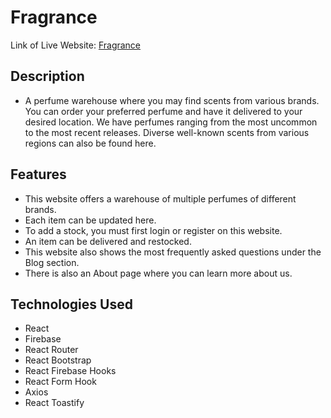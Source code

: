 # Fragrance

Link of Live Website: [Fragrance](https://dental-service-f0546.web.app/)

## Description ##

* A perfume warehouse where you may find scents from various brands. You can order your preferred perfume and have it delivered to your desired location. We have perfumes ranging from the most uncommon to the most recent releases. Diverse well-known scents from various regions can also be found here.

## Features ##

* This website offers a warehouse of multiple perfumes of different brands.
* Each item can be updated here.
* To add a stock, you must first login or register on this website.
* An item can be delivered and restocked.
* This website also shows the most frequently asked questions under the Blog section.
* There is also an About page where you can learn more about us.

## Technologies Used ##

* React
* Firebase
* React Router
* React Bootstrap
* React Firebase Hooks
* React Form Hook
* Axios
* React Toastify